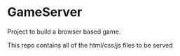 # GameServer
Project to build a browser based game.

This repo contains all of the html/css/js files to be served
